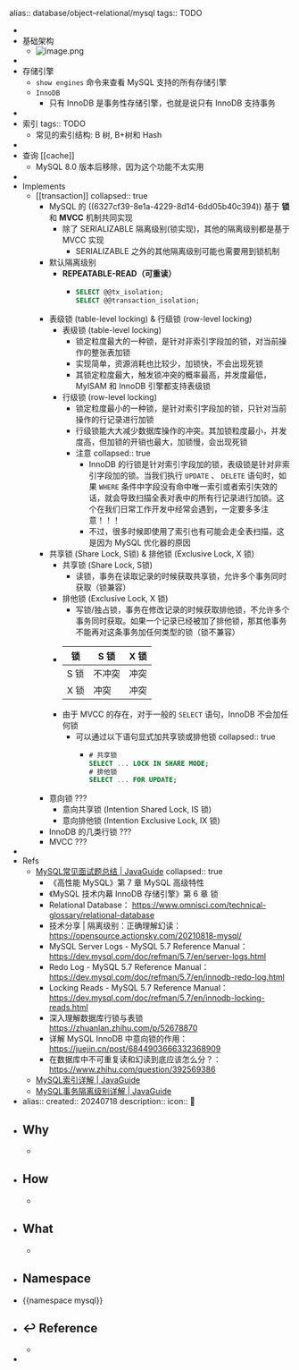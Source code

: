 alias:: database/object–relational/mysql
tags:: TODO

-
- 基础架构
  - ![image.png](../assets/database/image_1663350146392_0.png)
-
- 存储引擎
  - `show engines`  命令来查看 MySQL 支持的所有存储引擎
  - `InnoDB`
    - 只有 InnoDB 是事务性存储引擎，也就是说只有 InnoDB 支持事务
-
- 索引
  tags:: TODO
  - 常见的索引结构: B 树, B+树和 Hash
-
- 查询 [[cache]]
  - MySQL 8.0 版本后移除，因为这个功能不太实用
-
- Implements
  - [[transaction]]
    collapsed:: true
    - MySQL 的 ((6327cf39-8e1a-4229-8d14-6dd05b40c394)) 基于 **锁** 和 **MVCC** 机制共同实现
      - 除了 SERIALIZABLE 隔离级别(锁实现)，其他的隔离级别都是基于 MVCC 实现
        - SERIALIZABLE 之外的其他隔离级别可能也需要用到锁机制
    - 默认隔离级别
      - **REPEATABLE-READ（可重读）**
        - ```sql
          SELECT @@tx_isolation;
          SELECT @@transaction_isolation;
          ```
    - 表级锁 (table-level locking) & 行级锁 (row-level locking)
      - 表级锁 (table-level locking)
        - 锁定粒度最大的一种锁，是针对非索引字段加的锁，对当前操作的整张表加锁
        - 实现简单，资源消耗也比较少，加锁快，不会出现死锁
        - 其锁定粒度最大，触发锁冲突的概率最高，并发度最低，MyISAM 和 InnoDB 引擎都支持表级锁
      - 行级锁 (row-level locking)
        - 锁定粒度最小的一种锁，是针对索引字段加的锁，只针对当前操作的行记录进行加锁
        - 行级锁能大大减少数据库操作的冲突。其加锁粒度最小，并发度高，但加锁的开销也最大，加锁慢，会出现死锁
        - 注意
          collapsed:: true
          - InnoDB 的行锁是针对索引字段加的锁，表级锁是针对非索引字段加的锁。当我们执行  `UPDATE` 、 `DELETE`  语句时，如果  `WHERE` 条件中字段没有命中唯一索引或者索引失效的话，就会导致扫描全表对表中的所有行记录进行加锁。这个在我们日常工作开发中经常会遇到，一定要多多注意！！！
          - 不过，很多时候即使用了索引也有可能会走全表扫描，这是因为 MySQL 优化器的原因
    - 共享锁 (Share Lock, S锁) & 排他锁 (Exclusive Lock, X 锁)
      - 共享锁 (Share Lock, S锁)
        - 读锁，事务在读取记录的时候获取共享锁，允许多个事务同时获取（锁兼容）
      - 排他锁 (Exclusive Lock, X 锁)
        - 写锁/独占锁，事务在修改记录的时候获取排他锁，不允许多个事务同时获取。如果一个记录已经被加了排他锁，那其他事务不能再对这条事务加任何类型的锁（锁不兼容）
      - | 锁   | S 锁 | X 锁 |
        | ---- | ---- | ---- |
        | S 锁 | 不冲突 | 冲突 |
        | X 锁 | 冲突 | 冲突 |
      - 由于 MVCC 的存在，对于一般的  `SELECT`  语句，InnoDB 不会加任何锁
        - 可以通过以下语句显式加共享锁或排他锁
          collapsed:: true
          - ```sql
            # 共享锁
            SELECT ... LOCK IN SHARE MODE;
            # 排他锁
            SELECT ... FOR UPDATE;
            ```
    - 意向锁 ???
      - 意向共享锁 (Intention Shared Lock, IS 锁)
      - 意向排他锁 (Intention Exclusive Lock, IX 锁)
    - InnoDB 的几类行锁 ???
    - MVCC ???
-
- Refs
  - [MySQL常见面试题总结 | JavaGuide](https://javaguide.cn/database/mysql/mysql-questions-01.html)
    collapsed:: true
    - 《高性能 MySQL》第 7 章 MySQL 高级特性
    - 《MySQL 技术内幕 InnoDB 存储引擎》第 6 章 锁
    - Relational Database： https://www.omnisci.com/technical-glossary/relational-database
    - 技术分享 | 隔离级别：正确理解幻读： https://opensource.actionsky.com/20210818-mysql/
    - MySQL Server Logs - MySQL 5.7 Reference Manual： https://dev.mysql.com/doc/refman/5.7/en/server-logs.html
    - Redo Log - MySQL 5.7 Reference Manual： https://dev.mysql.com/doc/refman/5.7/en/innodb-redo-log.html
    - Locking Reads - MySQL 5.7 Reference Manual： https://dev.mysql.com/doc/refman/5.7/en/innodb-locking-reads.html
    - 深入理解数据库行锁与表锁 https://zhuanlan.zhihu.com/p/52678870
    - 详解 MySQL InnoDB 中意向锁的作用： https://juejin.cn/post/6844903666332368909
    - 在数据库中不可重复读和幻读到底应该怎么分？： https://www.zhihu.com/question/392569386
  - [MySQL索引详解 | JavaGuide](https://javaguide.cn/database/mysql/mysql-index.html)
  - [MySQL事务隔离级别详解 | JavaGuide](https://javaguide.cn/database/mysql/transaction-isolation-level.html#%E5%B9%BB%E8%AF%BB)
- alias:: 
  created:: 20240718
  description:: 
  icon:: 📄
- ## Why
  -
- ## How
  -
- ## What
  -
 - ## Namespace
  - {{namespace mysql}}
- ## ↩ Reference
  -
-